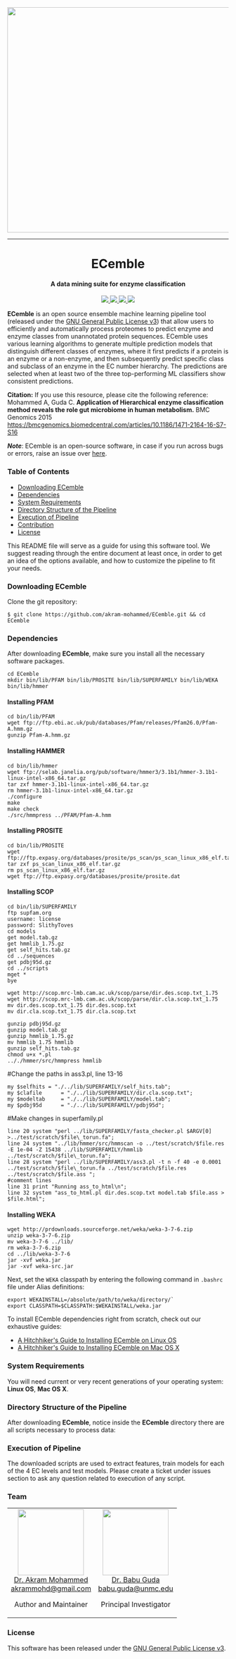 <div align="center">
  <img src="logo.png" width="512">
</div>

---

<h1 align="center">
  ECemble
</h1>

<h4 align="center">
  A data mining suite for enzyme classification
</h4>

<p align="center">
  <a href="http://ECemble.readthedocs.io">
    <img src="https://readthedocs.org/projects/ECemble/badge/?version=latest"/>
  </a>
  <a href="https://travis-ci.org/akram-mohammed/ECemble">
    <img src="https://travis-ci.org/akram-mohammed/ECemble.svg?branch=master">
  </a>
  <a href="https://saythanks.io/to/akram-mohammed">
    <img src="https://img.shields.io/badge/Say%20Thanks-!-1EAEDB.svg?style=flat-square">
  </a>
  <a href="https://paypal.me/akram9">
    <img src="https://img.shields.io/badge/Donate-%24-blue.svg?style=flat-square">
  </a>
</p>

**ECemble** is an open source ensemble machine learning pipeline tool (released under the [GNU General Public License v3](LICENSE.md)) that allow users to efficiently and automatically process proteomes to predict enzyme and enzyme classes from unannotated protein sequences. ECemble uses various learning algorithms to generate multiple prediction models that distinguish different classes of enzymes, where it first predicts if a protein is an enzyme or a non-enzyme, and then subsequently predict specific class and subclass of an enzyme in the EC number hierarchy. The predictions are selected when at least two of the three top-performing ML classifiers show consistent predictions.

**Citation:** If you use this resource, please cite the following reference: 
Mohammed A, Guda C. **Application of Hierarchical enzyme classification method reveals the role gut microbiome in human metabolism.** BMC Genomics 2015 https://bmcgenomics.biomedcentral.com/articles/10.1186/1471-2164-16-S7-S16

***Note***: ECemble is an open-source software, in case if you run across bugs or errors, raise an issue over [here](https://github.com/akram-mohammed/ECemble/issues).

### Table of Contents
* [Downloading ECemble](#downloading-ecemble)
* [Dependencies](#dependencies)
* [System Requirements](#system-requirements)
* [Directory Structure of the Pipeline](#directory-structure-of-the-pipeline)
* [Execution of Pipeline](#execution-of-pipeline)
* [Contribution](#contribution)
* [License](#license)

This README file will serve as a guide for using this software tool. We suggest reading through the entire document at least once, in order to get an idea of the options available, and how to customize the pipeline to fit your needs.

### Downloading ECemble
Clone the git repository:
```console
$ git clone https://github.com/akram-mohammed/ECemble.git && cd ECemble
```

### Dependencies 
After downloading **ECemble**, make sure you install all the necessary software packages. 
```
cd ECemble
mkdir bin/lib/PFAM bin/lib/PROSITE bin/lib/SUPERFAMILY bin/lib/WEKA bin/lib/hmmer
```
#### Installing PFAM
```
cd bin/lib/PFAM
wget ftp://ftp.ebi.ac.uk/pub/databases/Pfam/releases/Pfam26.0/Pfam-A.hmm.gz
gunzip Pfam-A.hmm.gz
```
#### Installing HAMMER
```
cd bin/lib/hmmer
wget ftp://selab.janelia.org/pub/software/hmmer3/3.1b1/hmmer-3.1b1-linux-intel-x86_64.tar.gz
tar zxf hmmer-3.1b1-linux-intel-x86_64.tar.gz
rm hmmer-3.1b1-linux-intel-x86_64.tar.gz
./configure
make 
make check
./src/hmmpress ../PFAM/Pfam-A.hmm
```
#### Installing PROSITE
```
cd bin/lib/PROSITE
wget ftp://ftp.expasy.org/databases/prosite/ps_scan/ps_scan_linux_x86_elf.tar.gz
tar zxf ps_scan_linux_x86_elf.tar.gz
rm ps_scan_linux_x86_elf.tar.gz
wget ftp://ftp.expasy.org/databases/prosite/prosite.dat
```
#### Installing SCOP
```
cd bin/lib/SUPERFAMILY
ftp supfam.org
username: license
password: SlithyToves
cd models
get model.tab.gz
get hmmlib_1.75.gz
get self_hits.tab.gz
cd ../sequences
get pdbj95d.gz
cd ../scripts
mget *
bye

wget http://scop.mrc-lmb.cam.ac.uk/scop/parse/dir.des.scop.txt_1.75
wget http://scop.mrc-lmb.cam.ac.uk/scop/parse/dir.cla.scop.txt_1.75
mv dir.des.scop.txt_1.75 dir.des.scop.txt
mv dir.cla.scop.txt_1.75 dir.cla.scop.txt

gunzip pdbj95d.gz
gunzip model.tab.gz
gunzip hmmlib_1.75.gz
mv hmmlib_1.75 hmmlib
gunzip self_hits.tab.gz
chmod u+x *.pl
.././hmmer/src/hmmpress hmmlib
```
#Change the paths in ass3.pl, line 13-16
```
my $selfhits = "./../lib/SUPERFAMILY/self_hits.tab";
my $clafile      = "./../lib/SUPERFAMILY/dir.cla.scop.txt";
my $modeltab     = "./../lib/SUPERFAMILY/model.tab";
my $pdbj95d      = "./../lib/SUPERFAMILY/pdbj95d";
```
#Make changes in superfamily.pl
```
line 20	system "perl ../lib/SUPERFAMILY/fasta_checker.pl $ARGV[0] >../test/scratch/$file\_torun.fa";
line 24 system "../lib/hmmer/src/hmmscan -o ../test/scratch/$file.res -E 1e-04 -Z 15438 ../lib/SUPERFAMILY/hmmlib ../test/scratch/$file\_torun.fa";
line 28 system "perl ../lib/SUPERFAMILY/ass3.pl -t n -f 40 -e 0.0001 ../test/scratch/$file\_torun.fa ../test/scratch/$file.res ../test/scratch/$file.ass ";
#comment lines
line 31 print "Running ass_to_html\n";
line 32 system "ass_to_html.pl dir.des.scop.txt model.tab $file.ass > $file.html";
```
#### Installing WEKA
```
wget http://prdownloads.sourceforge.net/weka/weka-3-7-6.zip
unzip weka-3-7-6.zip
mv weka-3-7-6 ../lib/
rm weka-3-7-6.zip
cd ../lib/weka-3-7-6
jar -xvf weka.jar
jar -xvf weka-src.jar
```
Next, set the `WEKA` classpath by entering the following command in `.bashrc` file under Alias definitions:
```
export WEKAINSTALL=/absolute/path/to/weka/directory/`
export CLASSPATH=$CLASSPATH:$WEKAINSTALL/weka.jar
```
To install ECemble dependencies right from scratch, check out our exhaustive guides:
* [A Hitchhiker's Guide to Installing ECemble on Linux OS](https://github.com/akram-mohammed/ECemble/wiki/A-Hitchhiker's-Guide-to-Installing-ECemble-on-Linux-OS)
* [A Hitchhiker's Guide to Installing ECemble on Mac OS X](https://github.com/akram-mohammed/ECemble/wiki/A-Hitchhiker's-Guide-to-Installing-ECemble-on-Mac-OS-X)

### System Requirements
You will need current or very recent generations of your operating system: 
**Linux OS**, **Mac OS X**.

### Directory Structure of the Pipeline
After downloading **ECemble**, notice inside the **ECemble** directory there are all scripts necessary to process data:

### Execution of Pipeline
The downloaded scripts are used to extract features, train models for each of the 4 EC levels and test models. Please create a ticket under issues section to ask any question related to execution of any script. 

### Team
<table align="center">
  <tbody>
    <tr>
		<td align="center" valign="top">
			<img height="150" src="https://github.com/akram-mohammed.png?s=150">
			<br>
			<a href="https://github.com/akram-mohammed">Dr. Akram Mohammed</a>
			<br>
			<a href="mailto:akrammohd@gmail.com">akrammohd@gmail.com</a>
			<br>
			<p>Author and Maintainer</p>
		</td>
	 	<td align="center" valign="top">
			<img width="150" height="150" src="https://www.unmc.edu/inbre/cores/bioinformatics/Guda_small.png?s=150">
			<br>
			<a href="https://www.unmc.edu/bsbc/people/guda.html">Dr. Babu Guda</a>
			<br>
			<a href="mailto:babu.guda@unmc.edu">babu.guda@unmc.edu</a>
			<br>
			<p>Principal Investigator</p>
		</td>
	  </tr>
  </tbody>
</table>
  

### License
This software has been released under the [GNU General Public License v3](LICENSE.md).
